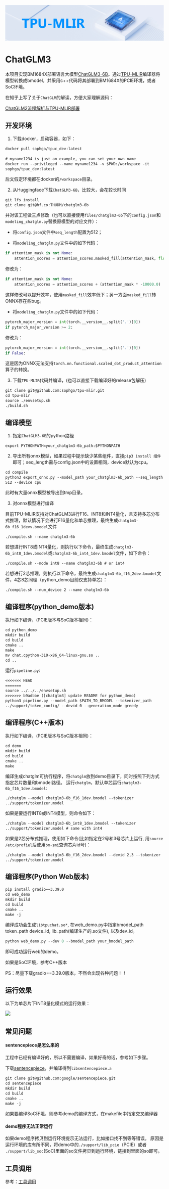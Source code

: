 ![](./assets/sophgo_chip.png)

# ChatGLM3

本项目实现BM1684X部署语言大模型[ChatGLM3-6B](https://huggingface.co/THUDM/chatglm3-6b)。通过[TPU-MLIR](https://github.com/sophgo/tpu-mlir)编译器将模型转换成bmodel，并采用c++代码将其部署到BM1684X的PCIE环境，或者SoC环境。


在知乎上写了关于`ChatGLM`的解读，方便大家理解源码：

[ChatGLM2流程解析与TPU-MLIR部署](https://zhuanlan.zhihu.com/p/641975976)


## 开发环境


1. 下载docker，启动容器，如下：

``` shell
docker pull sophgo/tpuc_dev:latest

# myname1234 is just an example, you can set your own name
docker run --privileged --name myname1234 -v $PWD:/workspace -it sophgo/tpuc_dev:latest
```
后文假定环境都在docker的`/workspace`目录。


2. 从Huggingface下载`ChatGLM3-6B`，比较大，会花较长时间

``` shell
git lfs install
git clone git@hf.co:THUDM/chatglm3-6b
```

并对该工程做三点修改（也可以直接使用`files/chatglm3-6b`下的`config.json`和`modeling_chatglm.py`替换原模型的对应文件）：
- 将`config.json`文件中`seq_length`配置为512；

- 将`modeling_chatglm.py`文件中的如下代码：

```python
if attention_mask is not None:
    attention_scores = attention_scores.masked_fill(attention_mask, float("-inf"))
```

修改为：

```python
if attention_mask is not None:
    attention_scores = attention_scores + (attention_mask * -10000.0)
```

这样修改可以提升效率，使用`masked_fill`效率低下；另一方面`masked_fill`转ONNX存在些bug。

- 将`modeling_chatglm.py`文件中的如下代码：

```python
pytorch_major_version = int(torch.__version__.split('.')[0])
if pytorch_major_version >= 2:
```

修改为：

```python
pytorch_major_version = int(torch.__version__.split('.')[0])
if False:
```

这是因为ONNX无法支持`torch.nn.functional.scaled_dot_product_attention`算子的转换。

3. 下载`TPU-MLIR`代码并编译，(也可以直接下载编译好的release包解压)

``` shell
git clone git@github.com:sophgo/tpu-mlir.git
cd tpu-mlir
source ./envsetup.sh
./build.sh
```

## 编译模型

1. 指定`ChatGLM3-6B`的python路径

``` shell
export PYTHONPATH=your_chatglm3-6b_path:$PYTHONPATH
```

2. 导出所有onnx模型，如果过程中提示缺少某些组件，直接`pip3 install 组件`即可；seq_length需与config.json中的设置相同，device默认为cpu。

``` shell
cd compile
python3 export_onnx.py --model_path your_chatglm3-6b_path --seq_length 512 --device cpu
```
此时有大量onnx模型被导出到tmp目录。

3. 对onnx模型进行编译

目前TPU-MLIR支持对ChatGLM3进行F16、INT8和INT4量化，且支持多芯分布式推理，默认情况下会进行F16量化和单芯推理，最终生成`chatglm3-6b_f16_1devv.bmodel`文件

```shell
./compile.sh --name chatglm3-6b
```

若想进行INT8或INT4量化，则执行以下命令，最终生成`chatglm3-6b_int8_1dev.bmodel`或`chatglm3-6b_int4_1dev.bmodel`文件，如下命令：

```shell
./compile.sh --mode int8 --name chatglm3-6b # or int4
```

若想进行2芯推理，则执行以下命令，最终生成`chatglm3-6b_f16_2dev.bmodel`文件，4芯8芯同理（python_demo目前仅支持单芯）：

```shell
./compile.sh --num_device 2 --name chatglm3-6b
```

## 编译程序(python_demo版本)

执行如下编译，(PCIE版本与SoC版本相同)：

```shell
cd python_demo
mkdir build
cd build
cmake ..
make
mv chat.cpython-310-x86_64-linux-gnu.so ..
cd ..
```

运行`pipeline.py`:
```shell
<<<<<<< HEAD
=======
source ../../../envsetup.sh
>>>>>>> b9adbbe ([chatglm3] update README for python_demo)
python3 pipeline.py --model_path $PATH_TO_BMODEL --tokenizer_path ../support/token_config/ --devid 0 --generation_mode greedy
```

## 编译程序(C++版本)

执行如下编译，(PCIE版本与SoC版本相同)：

```shell
cd demo
mkdir build
cd build
cmake ..
make
```

编译生成chatglm可执行程序，将`chatglm`放到demo目录下，同时按照下列方式指定芯片数量和bmodel路径。
运行`chatglm`，默认单芯运行`chatglm3-6b_f16_1dev.bmodel`:
```shell
./chatglm --model chatglm3-6b_f16_1dev.bmodel --tokenizer ../support/tokenizer.model
```

如果是要运行INT8或INT4模型，则命令如下：
```shell
./chatglm --model chatglm3-6b_int8_1dev.bmodel --tokenizer ../support/tokenizer.model # same with int4
```

如果是2芯分布式推理，使用如下命令(比如指定在2号和3号芯片上运行, 用`source /etc/profiel`后使用`bm-smi`查询芯片id号)：
```shell
./chatglm --model chatglm3-6b_f16_2dev.bmodel --devid 2,3 --tokenizer ../support/tokenizer.model
```

## 编译程序(Python Web版本)

```shell
pip install gradio==3.39.0
cd web_demo
mkdir build
cd build
cmake ..
make -j
```

编译成功会生成`libtpuchat.so*`, 在web_demo.py中指定bmodel\_path token\_path device\_id, lib_path(编译生产的.so文件), 以及dev_id。
```python
python web_demo.py --dev 0 --bmodel_path your_bmodel_path
```
即可成功运行web的demo。

如果是SoC环境，参考C++版本

PS：尽量下载gradio==3.39.0版本，不然会出现各种问题！！

## 运行效果

以下为单芯片下INT8量化模式的运行效果：

![](./assets/chatglm.jpg)

## 常见问题

#### sentencepiece是怎么来的

工程中已经有编译好的，所以不需要编译，如果好奇的话，参考如下步骤。

下载[sentencepiece](https://github.com/google/sentencepiece)，并编译得到`libsentencepiece.a`

```shell
git clone git@github.com:google/sentencepiece.git
cd sentencepiece
mkdir build
cd build
cmake ..
make -j
```

如果要编译SoC环境，则参考demo的编译方式，在makefile中指定交叉编译器

#### demo程序无法正常运行

如果demo程序拷贝到运行环境提示无法运行，比如接口找不到等等错误。
原因是运行环境的库有所不同，将demo中的`./support/lib_pcie`（PCIE）或者 `./support/lib_soc`(SoC)里面的so文件拷贝到运行环境，链接到里面的so即可。


## 工具调用
参考：[工具调用](./tools_using/README.md)